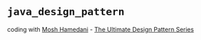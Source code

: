 # `java_design_pattern`

coding with [Mosh Hamedani]() - [The Ultimate Design Pattern Series](https://codewithmosh.com/courses/enrolled/733596)
